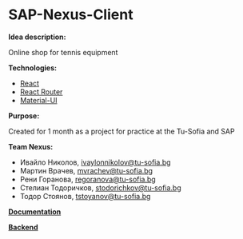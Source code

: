 # SAP-Nexus-Client

__Idea description:__<br>

Online shop for tennis equipment

__Technologies:__
- [React](https://react.dev/)
- [React Router](https://reactrouter.com/en/main)
- [Material-UI](https://mui.com/)

__Purpose:__<br>

Created for 1 month as a project for practice at the Tu-Sofia and SAP

__Team Nexus:__<br>

- Ивайло Николов, ivaylonnikolov@tu-sofia.bg
- Мартин Врачев, mvrachev@tu-sofia.bg
- Рени Горанова, regoranova@tu-sofia.bg
- Стелиан Тодоричков, stodorichkov@tu-sofia.bg
- Тодор Стоянов, tstoyanov@tu-sofia.bg

__[Documentation](https://docs.google.com/document/d/1WdWozpRdYWK7iL9kGQcSAna6ITk6Ayz_GLuqJF0xA8s/edit)__

__[Backend](https://github.com/stodorichkov/SAP-Nexus-Server)__
